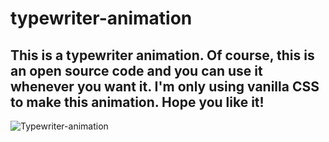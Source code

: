 # typewriter-animation
This is a typewriter animation. Of course, this is an open source code and you can use it whenever you want it. I'm only using vanilla CSS to make this animation. Hope you like it!
-------------------------------------------------
![Typewriter-animation](https://user-images.githubusercontent.com/85505183/172575670-ec1943cb-b87b-4d37-b849-5e4b92edbcd8.jpeg)
